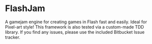 FlashJam
========

A gamejam engine for creating games in Flash fast and easily. Ideal for Pixel-art style! This framework is also tested via a custom-made TDD library. If you find any issues, please use the included Bitbucket Issue tracker.
